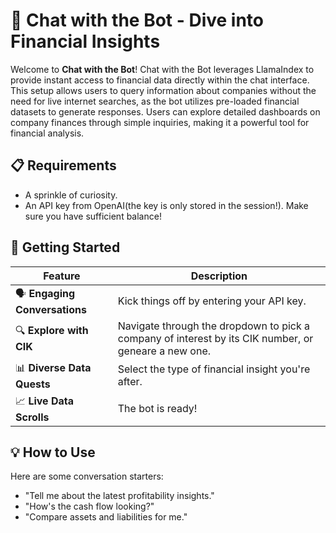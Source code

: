 # 🦙 Chat with the Bot - Dive into Financial Insights

Welcome to **Chat with the Bot**! Chat with the Bot leverages LlamaIndex to provide instant access to financial data directly within the chat interface. This setup allows users to query information about companies without the need for live internet searches, as the bot utilizes pre-loaded financial datasets to generate responses. Users can explore detailed dashboards on company finances through simple inquiries, making it a powerful tool for financial analysis.

## 📋 Requirements

- A sprinkle of curiosity.
- An API key from OpenAI(the key is only stored in the session!). Make sure you have sufficient balance!

## 🚀 Getting Started

| Feature                      | Description                                                                                          |
|------------------------------|------------------------------------------------------------------------------------------------------|
| 🗣 **Engaging Conversations** | Kick things off by entering your API key.                                                            |
| 🔍 **Explore with CIK**       | Navigate through the dropdown to pick a company of interest by its CIK number, or geneare a new one. |
| 📊 **Diverse Data Quests**    | Select the type of financial insight you're after.                                                   |
| 📈 **Live Data Scrolls**      | The bot is ready!                                                                                    |

## 💡 How to Use

Here are some conversation starters:

- "Tell me about the latest profitability insights."
- "How's the cash flow looking?"
- "Compare assets and liabilities for me."
